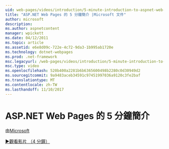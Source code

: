 ```yaml
---
uid: web-pages/videos/introduction/5-minute-introduction-to-aspnet-web-pages
title: "ASP.NET Web Pages 的 5 分鐘簡介 |Microsoft 文件"
author: microsoft
description: 
ms.author: aspnetcontent
manager: wpickett
ms.date: 04/12/2011
ms.topic: article
ms.assetid: e6e8d09c-722e-4c72-9da3-1b995ab1720e
ms.technology: dotnet-webpages
ms.prod: .net-framework
msc.legacyurl: /web-pages/videos/introduction/5-minute-introduction-to-aspnet-web-pages
msc.type: video
ms.openlocfilehash: 520b400a2281b6b6365600498b2280c0d30949d2
ms.sourcegitcommit: 9a9483aceb34591c97451997036a9120c3fe2baf
ms.translationtype: MT
ms.contentlocale: zh-TW
ms.lasthandoff: 11/10/2017
---
```

<a name="5-minute-introduction-to-aspnet-web-pages"></a>ASP.NET Web Pages 的 5 分鐘簡介
====================
由[Microsoft](https://github.com/microsoft)

[&#9654;觀看影片 （4 分鐘）](https://channel9.msdn.com/Blogs/ASP-NET-Site-Videos/5-minute-introduction-to-aspnet-web-pages)
